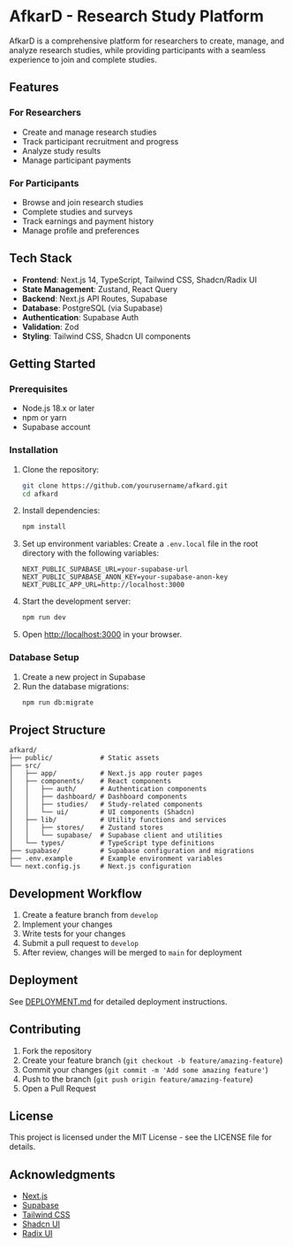 # AfkarD - Research Study Platform

AfkarD is a comprehensive platform for researchers to create, manage, and analyze research studies, while providing participants with a seamless experience to join and complete studies.

## Features

### For Researchers
- Create and manage research studies
- Track participant recruitment and progress
- Analyze study results
- Manage participant payments

### For Participants
- Browse and join research studies
- Complete studies and surveys
- Track earnings and payment history
- Manage profile and preferences

## Tech Stack

- **Frontend**: Next.js 14, TypeScript, Tailwind CSS, Shadcn/Radix UI
- **State Management**: Zustand, React Query
- **Backend**: Next.js API Routes, Supabase
- **Database**: PostgreSQL (via Supabase)
- **Authentication**: Supabase Auth
- **Validation**: Zod
- **Styling**: Tailwind CSS, Shadcn UI components

## Getting Started

### Prerequisites

- Node.js 18.x or later
- npm or yarn
- Supabase account

### Installation

1. Clone the repository:
   ```bash
   git clone https://github.com/yourusername/afkard.git
   cd afkard
   ```

2. Install dependencies:
   ```bash
   npm install
   ```

3. Set up environment variables:
   Create a `.env.local` file in the root directory with the following variables:
   ```
   NEXT_PUBLIC_SUPABASE_URL=your-supabase-url
   NEXT_PUBLIC_SUPABASE_ANON_KEY=your-supabase-anon-key
   NEXT_PUBLIC_APP_URL=http://localhost:3000
   ```

4. Start the development server:
   ```bash
   npm run dev
   ```

5. Open [http://localhost:3000](http://localhost:3000) in your browser.

### Database Setup

1. Create a new project in Supabase
2. Run the database migrations:
   ```bash
   npm run db:migrate
   ```

## Project Structure

```
afkard/
├── public/            # Static assets
├── src/
│   ├── app/           # Next.js app router pages
│   ├── components/    # React components
│   │   ├── auth/      # Authentication components
│   │   ├── dashboard/ # Dashboard components
│   │   ├── studies/   # Study-related components
│   │   └── ui/        # UI components (Shadcn)
│   ├── lib/           # Utility functions and services
│   │   ├── stores/    # Zustand stores
│   │   └── supabase/  # Supabase client and utilities
│   └── types/         # TypeScript type definitions
├── supabase/          # Supabase configuration and migrations
├── .env.example       # Example environment variables
└── next.config.js     # Next.js configuration
```

## Development Workflow

1. Create a feature branch from `develop`
2. Implement your changes
3. Write tests for your changes
4. Submit a pull request to `develop`
5. After review, changes will be merged to `main` for deployment

## Deployment

See [DEPLOYMENT.md](DEPLOYMENT.md) for detailed deployment instructions.

## Contributing

1. Fork the repository
2. Create your feature branch (`git checkout -b feature/amazing-feature`)
3. Commit your changes (`git commit -m 'Add some amazing feature'`)
4. Push to the branch (`git push origin feature/amazing-feature`)
5. Open a Pull Request

## License

This project is licensed under the MIT License - see the LICENSE file for details.

## Acknowledgments

- [Next.js](https://nextjs.org/)
- [Supabase](https://supabase.io/)
- [Tailwind CSS](https://tailwindcss.com/)
- [Shadcn UI](https://ui.shadcn.com/)
- [Radix UI](https://www.radix-ui.com/)

